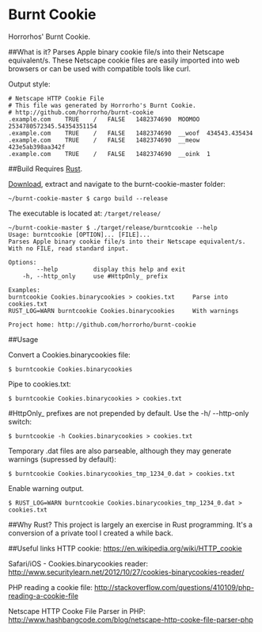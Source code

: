 # Burnt Cookie
Horrorhos' Burnt Cookie.

##What is it?
Parses Apple binary cookie file/s into their Netscape equivalent/s. These Netscape cookie files are easily imported into web browsers or can be used with compatible tools like curl.

Output style:
```
# Netscape HTTP Cookie File
# This file was generated by Horrorho's Burnt Cookie.
# http://github.com/horrorho/burnt-cookie
.example.com	TRUE	/	FALSE	1482374690	MOOMOO	2534780572345.54354351154
.example.com	TRUE	/	FALSE	1482374690	__woof	434543.435434
.example.com	TRUE	/	FALSE	1482374690	__meow	423e5ab398aa342f
.example.com	TRUE	/	FALSE	1482374690	__oink	1
```

##Build
Requires [Rust](https://www.rust-lang.org).

[Download](https://github.com/horrorho/burnt-cookie/archive/master.zip), extract and navigate to the burnt-cookie-master folder:
```
~/burnt-cookie-master $ cargo build --release
```

The executable is located at: `/target/release/`
```
~/burnt-cookie-master $ ./target/release/burntcookie --help
Usage: burntcookie [OPTION]... [FILE]...
Parses Apple binary cookie file/s into their Netscape equivalent/s.
With no FILE, read standard input.

Options:
        --help          display this help and exit
    -h, --http_only     use #HttpOnly_ prefix

Examples:
burntcookie Cookies.binarycookies > cookies.txt		Parse into cookies.txt
RUST_LOG=WARN burntcookie Cookies.binarycookies		With warnings

Project home: http://github.com/horrorho/burnt-cookie
```

##Usage

Convert a Cookies.binarycookies file:
```
$ burntcookie Cookies.binarycookies
```
Pipe to cookies.txt:
```
$ burntcookie Cookies.binarycookies > cookies.txt
```
\#HttpOnly\_ prefixes are not prepended by default. Use the -h/ --http-only switch:
```
$ burntcookie -h Cookies.binarycookies > cookies.txt
```
Temporary .dat files are also parseable, although they may generate warnings (supressed by default):
```
$ burntcookie Cookies.binarycookies_tmp_1234_0.dat > cookies.txt
```
Enable warning output.
```
$ RUST_LOG=WARN burntcookie Cookies.binarycookies_tmp_1234_0.dat > cookies.txt
```

##Why Rust?
This project is largely an exercise in Rust programming. It's a conversion of a private tool I created a while back.

##Useful links
HTTP cookie: https://en.wikipedia.org/wiki/HTTP_cookie

Safari/iOS - Cookies.binarycookies reader: http://www.securitylearn.net/2012/10/27/cookies-binarycookies-reader/

PHP reading a cookie file: http://stackoverflow.com/questions/410109/php-reading-a-cookie-file

Netscape HTTP Cooke File Parser in PHP: http://www.hashbangcode.com/blog/netscape-http-cooke-file-parser-php




